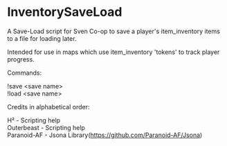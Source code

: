 # InventorySaveLoad
A Save-Load script for Sven Co-op to save a player's item_inventory items to a file for loading later.

Intended for use in maps which use item_inventory 'tokens' to track player progress.

Commands:

!save \<save name\><br>
!load \<save name\><br>


Credits in alphabetical order:

H² - Scripting help<br>
Outerbeast - Scripting help<br>
Paranoid-AF - Jsona Library(https://github.com/Paranoid-AF/Jsona)<br>
